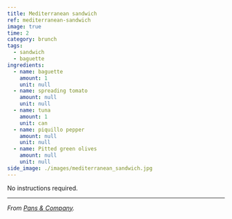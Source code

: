 ```yaml
---
title: Mediterranean sandwich
ref: mediterranean-sandwich
image: true
time: 2
category: brunch
tags:
  - sandwich
  - baguette
ingredients:
  - name: baguette
    amount: 1
    unit: null
  - name: spreading tomato
    amount: null
    unit: null
  - name: tuna
    amount: 1
    unit: can
  - name: piquillo pepper
    amount: null
    unit: null
  - name: Pitted green olives
    amount: null
    unit: null
side_image: ./images/mediterranean_sandwich.jpg
---
```


No instructions required.

---

_From [Pans & Company](https://www.pansandcompany.com/)._
